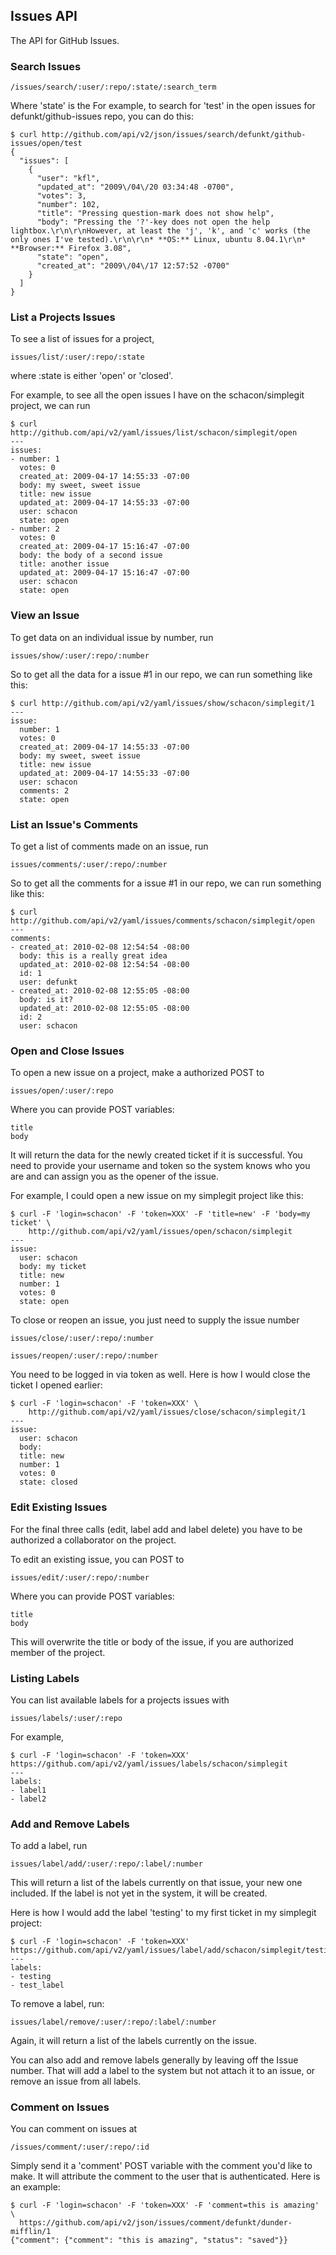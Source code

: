 ## Issues API ##

The API for GitHub Issues.

### Search Issues ###

	/issues/search/:user/:repo/:state/:search_term

Where 'state' is the
For example, to search for 'test' in the open issues for defunkt/github-issues repo, you can do this:

	$ curl http://github.com/api/v2/json/issues/search/defunkt/github-issues/open/test
	{
	  "issues": [
	    {
	      "user": "kfl",
	      "updated_at": "2009\/04\/20 03:34:48 -0700",
	      "votes": 3,
	      "number": 102,
	      "title": "Pressing question-mark does not show help",
	      "body": "Pressing the '?'-key does not open the help lightbox.\r\n\r\nHowever, at least the 'j', 'k', and 'c' works (the only ones I've tested).\r\n\r\n* **OS:** Linux, ubuntu 8.04.1\r\n* **Browser:** Firefox 3.08",
	      "state": "open",
	      "created_at": "2009\/04\/17 12:57:52 -0700"
	    }
	  ]
	}


### List a Projects Issues ###

To see a list of issues for a project,

	issues/list/:user/:repo/:state

where :state is either 'open' or 'closed'.

For example, to see all the open issues I have on the schacon/simplegit project, we can run

	$ curl http://github.com/api/v2/yaml/issues/list/schacon/simplegit/open
	---
	issues:
	- number: 1
	  votes: 0
	  created_at: 2009-04-17 14:55:33 -07:00
	  body: my sweet, sweet issue
	  title: new issue
	  updated_at: 2009-04-17 14:55:33 -07:00
	  user: schacon
	  state: open
	- number: 2
	  votes: 0
	  created_at: 2009-04-17 15:16:47 -07:00
	  body: the body of a second issue
	  title: another issue
	  updated_at: 2009-04-17 15:16:47 -07:00
	  user: schacon
	  state: open


### View an Issue ###

To get data on an individual issue by number, run

    issues/show/:user/:repo/:number

So to get all the data for a issue #1 in our repo, we can run something like this:

    $ curl http://github.com/api/v2/yaml/issues/show/schacon/simplegit/1
    ---
    issue:
      number: 1
      votes: 0
      created_at: 2009-04-17 14:55:33 -07:00
      body: my sweet, sweet issue
      title: new issue
      updated_at: 2009-04-17 14:55:33 -07:00
      user: schacon
      comments: 2
      state: open


### List an Issue's Comments ###

To get a list of comments made on an issue, run

	issues/comments/:user/:repo/:number

So to get all the comments for a issue #1 in our repo, we can run something like this:

    $ curl http://github.com/api/v2/yaml/issues/comments/schacon/simplegit/open
    ---
    comments:
    - created_at: 2010-02-08 12:54:54 -08:00
      body: this is a really great idea
      updated_at: 2010-02-08 12:54:54 -08:00
      id: 1
      user: defunkt
    - created_at: 2010-02-08 12:55:05 -08:00
      body: is it?
      updated_at: 2010-02-08 12:55:05 -08:00
      id: 2
      user: schacon


### Open and Close Issues ###

To open a new issue on a project, make a authorized POST to

	issues/open/:user/:repo

Where you can provide POST variables:

	title
	body

It will return the data for the newly created ticket if it is successful.  You need to provide your username and token so the system knows who you are and can assign you as the opener of the issue.

For example, I could open a new issue on my simplegit project like this:

	$ curl -F 'login=schacon' -F 'token=XXX' -F 'title=new' -F 'body=my ticket' \
	 	http://github.com/api/v2/yaml/issues/open/schacon/simplegit
	---
	issue:
	  user: schacon
	  body: my ticket
	  title: new
	  number: 1
	  votes: 0
	  state: open

To close or reopen an issue, you just need to supply the issue number

	issues/close/:user/:repo/:number

	issues/reopen/:user/:repo/:number

You need to be logged in via token as well.  Here is how I would close the ticket I opened earlier:

	$ curl -F 'login=schacon' -F 'token=XXX' \
		http://github.com/api/v2/yaml/issues/close/schacon/simplegit/1
	---
	issue:
	  user: schacon
	  body:
	  title: new
	  number: 1
	  votes: 0
	  state: closed

### Edit Existing Issues ###

For the final three calls (edit, label add and label delete) you have to be authorized a collaborator on the project.

To edit an existing issue, you can POST to

	issues/edit/:user/:repo/:number

Where you can provide POST variables:

	title
	body

This will overwrite the title or body of the issue, if you are authorized member of the project.

### Listing Labels ###

You can list available labels for a projects issues with

	issues/labels/:user/:repo

For example,

	$ curl -F 'login=schacon' -F 'token=XXX' https://github.com/api/v2/yaml/issues/labels/schacon/simplegit
	---
	labels:
	- label1
	- label2

### Add and Remove Labels ###

To add a label, run

	issues/label/add/:user/:repo/:label/:number

This will return a list of the labels currently on that issue, your new one included. If the label is not yet in the system, it will be created.

Here is how I would add the label 'testing' to my first ticket in my simplegit project:

	$ curl -F 'login=schacon' -F 'token=XXX' https://github.com/api/v2/yaml/issues/label/add/schacon/simplegit/testing/1
	---
	labels:
	- testing
	- test_label


To remove a label, run:

	issues/label/remove/:user/:repo/:label/:number

Again, it will return a list of the labels currently on the issue.

You can also add and remove labels generally by leaving off the Issue number.
That will add a label to the system but not attach it to an issue, or remove
an issue from all labels.

### Comment on Issues ###

You can comment on issues at

	/issues/comment/:user/:repo/:id

Simply send it a 'comment' POST variable with the comment you'd like to make.  It will attribute the comment to the user that is authenticated.  Here is an example:

	$ curl -F 'login=schacon' -F 'token=XXX' -F 'comment=this is amazing' \
	  https://github.com/api/v2/json/issues/comment/defunkt/dunder-mifflin/1
	{"comment": {"comment": "this is amazing", "status": "saved"}}
